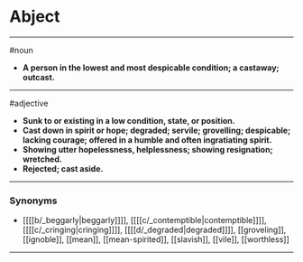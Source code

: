 # Abject
---
#noun
- **A person in the lowest and most despicable condition; a castaway; outcast.**
---
#adjective
- **Sunk to or existing in a low condition, state, or position.**
- **Cast down in spirit or hope; degraded; servile; grovelling; despicable; lacking courage; offered in a humble and often ingratiating spirit.**
- **Showing utter hopelessness, helplessness; showing resignation; wretched.**
- **Rejected; cast aside.**
---
### Synonyms
- [[[[b/_beggarly|beggarly]]]], [[[[c/_contemptible|contemptible]]]], [[[[c/_cringing|cringing]]]], [[[[d/_degraded|degraded]]]], [[groveling]], [[ignoble]], [[mean]], [[mean-spirited]], [[slavish]], [[vile]], [[worthless]]
---
